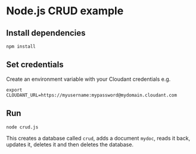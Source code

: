 # Node.js CRUD example

## Install dependencies

```
npm install
```

## Set credentials

Create an environment variable with your Cloudant credentials e.g.

```
export CLOUDANT_URL=https://myusername:mypassword@mydomain.cloudant.com
```

## Run

```
node crud.js
```

This creates a database called `crud`, adds a document `mydoc`, reads it back, updates it, deletes it and then deletes the database.
